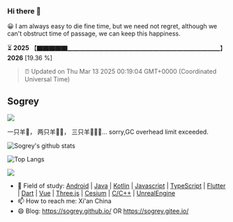 ### Hi there 👋

😀 I am always easy to die fine time, but we need not regret, although we can't obstruct time of passage, we can keep this happiness. 
 
⏳ **2025** 【▇▇▇▇▇▁▁▁▁▁▁▁▁▁▁▁▁▁▁▁▁▁▁▁▁▁▁▁▁▁】 **2026** [19.36 %] <!-- https://github.com/liununu/liununu -->

> ⏰ Updated on Thu Mar 13 2025 00:19:04 GMT+0000 (Coordinated Universal Time)

## Sogrey

![](https://komarev.com/ghpvc/?username=sogrey&color=a90afb&style=for-the-badge)

一只羊🐑， 两只羊🐑🐑， 三只羊🐑🐑🐑… sorry,GC overhead limit exceeded.

![Sogrey's github stats](https://github-readme-stats.vercel.app/api?username=sogrey&show_icons=true&theme=material-palenight) <!-- https://github.com/anuraghazra/github-readme-stats -->

![Top Langs](https://github-readme-stats.vercel.app/api/top-langs/?username=sogrey&layout=compact)

![](https://github-profile-trophy.vercel.app/?username=sogrey&theme=onedark&row=2&column=4)

- 👯 Field of study: [Android](https://developer.android.google.cn/?hl=zh-cn) | [Java](https://www.java.com/zh-CN/) | [Kotlin](https://kotlinlang.org/) | [Javascript](https://developer.mozilla.org/zh-CN/docs/Web/JavaScript) | [TypeScript](https://github.com/microsoft/TypeScript) | [Flutter](https://flutter.dev/) | [Dart](https://github.com/dart-lang) | [Vue](https://cn.vuejs.org/) | [Three.js](https://threejs.org/) | [Cesium](https://www.cesium.com/) | [C/C++](https://learn.microsoft.com/zh-cn/cpp/?view=msvc-170&viewFallbackFrom=vs-2019) | [UnrealEngine](https://www.unrealengine.com/zh-CN) 
- 📫 How to reach me: Xi'an China
- 😄 Blog: https://sogrey.github.io/ OR https://sogrey.gitee.io/ 
